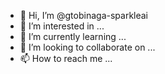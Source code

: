 - 👋 Hi, I’m @gtobinaga-sparkleai
- 👀 I’m interested in ...
- 🌱 I’m currently learning ...
- 💞️ I’m looking to collaborate on ...
- 📫 How to reach me ...

<!---
gtobinaga-sparkleai/gtobinaga-sparkleai is a ✨ special ✨ repository because its `README.md` (this file) appears on your GitHub profile.
You can click the Preview link to take a look at your changes.
--->
